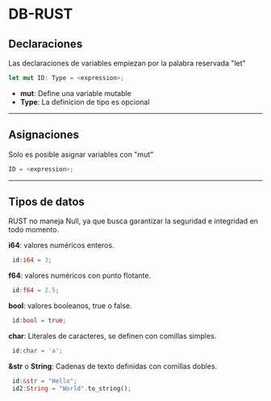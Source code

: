 # DB-RUST

## Declaraciones

Las declaraciones de variables empiezan por la palabra reservada "let"

```rust
let mut ID: Type = <expression>;
```

- **mut**: Define una variable mutable
- **Type**: La definicion de tipo es opcional

---

## Asignaciones

Solo es posible asignar variables con "mut"

```rust
ID = <expression>;
```

---

## Tipos de datos

RUST no maneja Null, ya que busca garantizar la seguridad e integridad en todo momento.

**i64**: valores numéricos enteros.

```rust
 id:i64 = 3;
```

**f64**: valores numéricos con punto flotante.

```rust
 id:f64 = 2.5;
```

**bool**: valores booleanos, true o false.

```rust
 id:bool = true;
```

**char**: Literales de caracteres, se definen con comillas simples.

```rust
 id:char = 'a';
```

**&str** o **String**: Cadenas de texto definidas con comillas dobles.

```rust
 id:&str = "Hello";
 id2:String = "World".to_string();
```
